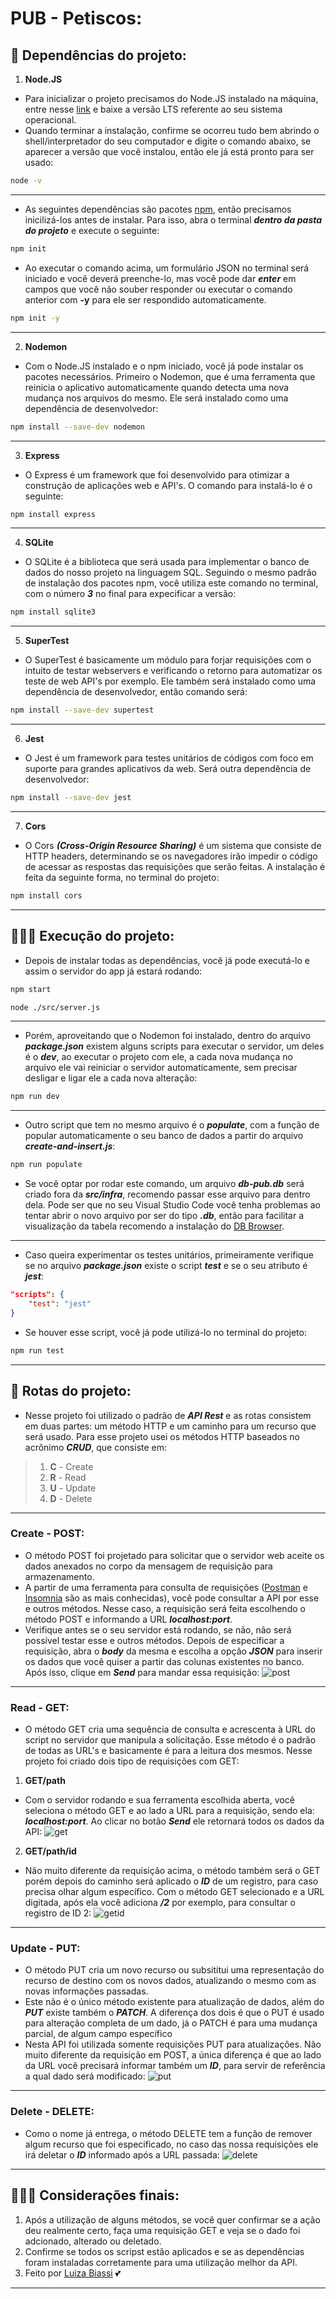 # PUB - Petiscos:

## 🚀 Dependências do projeto:
1. **Node.JS**
- Para inicializar o projeto precisamos do Node.JS instalado na máquina, entre nesse [link](https://nodejs.org/en/) e baixe a versão LTS referente ao seu sistema operacional.
- Quando terminar a instalação, confirme se ocorreu tudo bem abrindo o shell/interpretador do seu computador e digite o comando abaixo, se aparecer a versão que você instalou, então ele já está pronto para ser usado:
```bash
node -v
```

***
- As seguintes dependências são pacotes [npm](https://www.npmjs.com/), então precisamos inicilizá-los antes de instalar. Para isso, abra o terminal **_dentro da pasta do projeto_** e execute o seguinte:
```bash
npm init
```
- Ao executar o comando acima, um formulário JSON no terminal será iniciado e você deverá preenche-lo, mas você pode dar **_enter_** em campos que você não souber responder ou executar o comando anterior com **-y** para ele ser respondido automaticamente.
```bash
npm init -y
```

***
2. **Nodemon**
- Com o Node.JS instalado e o npm iniciado, você já pode instalar os pacotes necessários. Primeiro o Nodemon, que é uma ferramenta que reinicia o aplicativo automaticamente quando detecta uma nova mudança nos arquivos do mesmo. Ele será instalado como uma dependência de desenvolvedor:
```bash
npm install --save-dev nodemon
```

***
3. **Express**
- O Express é um framework que foi desenvolvido para otimizar a construção de aplicações web e API's. O comando para instalá-lo é o seguinte:
```bash
npm install express
```

***
4. **SQLite**
- O SQLite é a biblioteca que será usada para implementar o banco de dados do nosso projeto na linguagem SQL. Seguindo o mesmo padrão de instalação dos pacotes npm, você utiliza este comando no terminal, com o número **_3_** no final para expecificar a versão:
```bash
npm install sqlite3
```

***
5. **SuperTest**
- O SuperTest é basicamente um módulo para forjar requisições com o intuito de testar webservers e verificando o retorno para automatizar os teste de web API's por exemplo. Ele também será instalado como uma dependência de desenvolvedor, então comando será:
```bash
npm install --save-dev supertest
```

***
6. **Jest**
- O Jest é um framework para testes unitários de códigos com foco em suporte para grandes aplicativos da web. Será outra dependência de desenvolvedor:
```bash
npm install --save-dev jest
```

***
7. **Cors**
- O Cors **_(Cross-Origin Resource Sharing)_** é um sistema que consiste de HTTP headers, determinando se os navegadores irão impedir o código de acessar as respostas das requisições que serão feitas. A instalação é feita da seguinte forma, no terminal do projeto:
```bash
npm install cors
```

***
## 👩🏻‍💻 Execução do projeto:
- Depois de instalar todas as dependências, você já pode executá-lo e assim o servidor do app já estará rodando:
```bash
npm start
```
```bash
node ./src/server.js
```

***
- Porém, aproveitando que o Nodemon foi instalado, dentro do arquivo **_package.json_** existem alguns scripts para executar o servidor, um deles é o **_dev_**, ao executar o projeto com ele, a cada nova mudança no arquivo ele vai reiniciar o servidor automaticamente, sem precisar desligar e ligar ele a cada nova alteração:
```bash
npm run dev
```

***
- Outro script que tem no mesmo arquivo é o **_populate_**, com a função de popular automaticamente o seu banco de dados a partir do arquivo **_create-and-insert.js_**:
```bash
npm run populate
```
- Se você optar por rodar este comando, um arquivo **_db-pub.db_** será criado fora da **_src/infra_**, recomendo passar esse arquivo para dentro dela. Pode ser que no seu Visual Studio Code você tenha problemas ao tentar abrir o novo arquivo por ser do tipo **_.db_**, então para facilitar a visualização da tabela recomendo a instalação do [DB Browser](https://sqlitebrowser.org/dl/).

***
- Caso queira experimentar os testes unitários, primeiramente verifique se no arquivo **_package.json_** existe o script **_test_** e se o seu atributo é **_jest_**:
```json
"scripts": {
    "test": "jest"
}
```
- Se houver esse script, você já pode utilizá-lo no terminal do projeto:
```bash
npm run test
```

***
## 🚄 Rotas do projeto:
- Nesse projeto foi utilizado o padrão de **_API Rest_** e as rotas consistem em duas partes: um método HTTP e um caminho para um recurso que será usado. Para esse projeto usei os métodos HTTP baseados no acrônimo **_CRUD_**, que consiste em:
> 1. **C** - Create
> 2. **R** - Read
> 3. **U** - Update
> 4. **D** - Delete

***
### Create - **POST**:
- O método POST foi projetado para solicitar que o servidor web aceite os dados anexados no corpo da mensagem de requisição para armazenamento.
- A partir de uma ferramenta para consulta de requisições ([Postman](https://www.postman.com/) e [Insomnia](https://insomnia.rest/) são as mais conhecidas), você pode consultar a API por esse e outros métodos. Nesse caso, a requisição será feita escolhendo o método POST e informando a URL **_localhost:port_**.
- Verifique antes se o seu servidor está rodando, se não, não será possível testar esse e outros métodos. Depois de especificar a requisição, abra o **_body_** da mesma e escolha a opção **_JSON_** para inserir os dados que você quiser a partir das colunas existentes no banco. Após isso, clique em **_Send_** para mandar essa requisição:
![post](https://user-images.githubusercontent.com/81346924/127515332-1971b081-ef3d-4a8e-9fc7-93151c2d9765.png)

***
### Read - **GET**:
- O método GET cria uma sequência de consulta e acrescenta à URL do script no servidor que manipula a solicitação. Esse método é o padrão de todas as URL's e basicamente é para a leitura dos mesmos. Nesse projeto foi criado dois tipo de requisições com GET:
1. **GET/path**
- Com o servidor rodando e sua ferramenta escolhida aberta, você seleciona o método GET e ao lado a URL para a requisição, sendo ela: **_localhost:port_**. Ao clicar no botão **_Send_** ele retornará todos os dados da API:
![get](https://user-images.githubusercontent.com/81346924/127515079-62e6a0f7-13ab-4b08-9188-05c960c4af9c.png)

2. **GET/path/id**
- Não muito diferente da requisição acima, o método também será o GET porém depois do caminho será aplicado o **_ID_** de um registro, para caso precisa olhar algum específico. Com o método GET selecionado e a URL digitada, após ela você adiciona **_/2_** por exemplo, para consultar o registro de ID 2:
![getid](https://user-images.githubusercontent.com/81346924/127515234-a255b54b-ecdc-4b4e-bf91-12510d603697.png)

***
### Update - **PUT**:
- O método PUT cria um novo recurso ou subsititui uma representação do recurso de destino com os novos dados, atualizando o mesmo com as novas informações passadas.
- Este não é o único método existente para atualização de dados, além do **_PUT_** existe também o **_PATCH_**. A diferença dos dois é que o PUT é usado para alteração completa de um dado, já o PATCH é para uma mudança parcial, de algum campo específico
- Nesta API foi utilizada somente requisições PUT para atualizações. Não muito diferente da requisição em POST, a única diferença é que ao lado da URL você precisará informar também um **_ID_**, para servir de referência a qual dado será modificado:
![put](https://user-images.githubusercontent.com/81346924/127514945-e42aaece-a0f1-461f-b592-8b13321747c0.png)

***
### Delete - **DELETE**:
- Como o nome já entrega, o método DELETE tem a função de remover algum recurso que foi especificado, no caso das nossa requisições ele irá deletar o **_ID_** informado após a URL passada:
![delete](https://user-images.githubusercontent.com/81346924/127514718-31acb0cf-e0d7-4c17-8069-e7386b223249.png)

***
## 👩🏻‍🏫 Considerações finais:
1. Após a utilização de alguns métodos, se você quer confirmar se a ação deu realmente certo, faça uma requisição GET e veja se o dado foi adcionado, alterado ou deletado.
2. Confirme se todos os scripst estão aplicados e se as dependências foram instaladas corretamente para uma utilização melhor da API.
3. Feito por [Luiza Biassi](https://github.com/luizzzabiassi) 💕
***